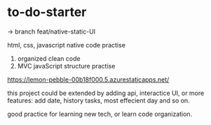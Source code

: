 # to-do-starter
-> branch feat/native-static-UI

html, css, javascript native code practise

1. organized clean code
2. MVC javaScript structure practise

https://lemon-pebble-00b18f000.5.azurestaticapps.net/

this project could be extended by adding api, interactice UI, 
or more features: add date, history tasks, most effecient day and so on.

good practice for learning new tech, or learn code organization.
